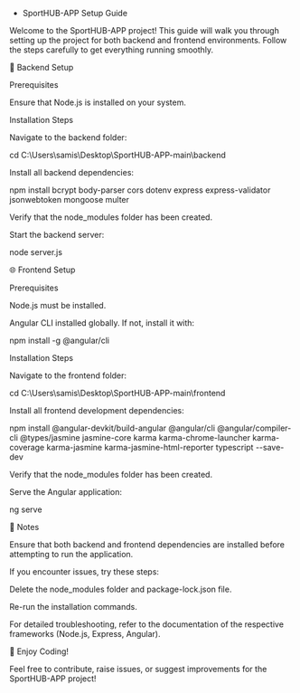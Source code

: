 - SportHUB-APP Setup Guide

Welcome to the SportHUB-APP project! This guide will walk you through setting up the project for both backend and frontend environments. Follow the steps carefully to get everything running smoothly.

🚀 Backend Setup

Prerequisites

Ensure that Node.js is installed on your system.

Installation Steps

Navigate to the backend folder:

cd C:\Users\samis\Desktop\SportHUB-APP-main\backend

Install all backend dependencies:

npm install bcrypt body-parser cors dotenv express express-validator jsonwebtoken mongoose multer

Verify that the node_modules folder has been created.

Start the backend server:

node server.js

🌐 Frontend Setup

Prerequisites

Node.js must be installed.

Angular CLI installed globally. If not, install it with:

npm install -g @angular/cli

Installation Steps

Navigate to the frontend folder:

cd C:\Users\samis\Desktop\SportHUB-APP-main\frontend

Install all frontend development dependencies:

npm install @angular-devkit/build-angular @angular/cli @angular/compiler-cli @types/jasmine jasmine-core karma karma-chrome-launcher karma-coverage karma-jasmine karma-jasmine-html-reporter typescript --save-dev

Verify that the node_modules folder has been created.

Serve the Angular application:

ng serve

📌 Notes

Ensure that both backend and frontend dependencies are installed before attempting to run the application.

If you encounter issues, try these steps:

Delete the node_modules folder and package-lock.json file.

Re-run the installation commands.

For detailed troubleshooting, refer to the documentation of the respective frameworks (Node.js, Express, Angular).

🎉 Enjoy Coding!

Feel free to contribute, raise issues, or suggest improvements for the SportHUB-APP project!

